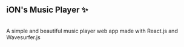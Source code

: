 ## iON's Music Player :sparkles:
<br />
A simple and beautiful music player web app made with React.js and Wavesurfer.js
